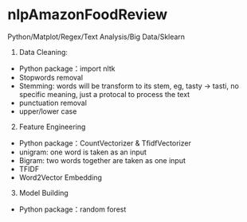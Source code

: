 # nlpAmazonFoodReview
Python/Matplot/Regex/Text Analysis/Big Data/Sklearn

1. Data Cleaning:
- Python package：import nltk
- Stopwords removal
- Stemming: words will be transform to its stem, eg, tasty -> tasti, no specific meaning, just a protocal to process the text
- punctuation removal
- upper/lower case

2. Feature Engineering
- Python package：CountVectorizer & TfidfVectorizer
- unigram: one word is taken as an input
- Bigram: two words together are taken as one input
- TFIDF
- Word2Vector Embedding

3. Model Building
- Python package：random forest
